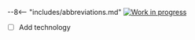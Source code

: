 --8<-- "includes/abbreviations.md"
[![Work in progress](https://img.shields.io/badge/status-wip-yellow)](https://www.repostatus.org/#wip)

- [ ] Add technology

